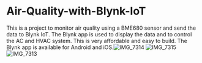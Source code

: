 # Air-Quality-with-Blynk-IoT
This is a project to monitor air quality using a BME680 sensor and send the data to Blynk IoT. The Blynk app is used to display the data and to control the AC and HVAC system. This is very affordable and easy to build. The Blynk app is available for Android and iOS.![IMG_7314](https://user-images.githubusercontent.com/111650788/234368138-a3a97466-6832-45f0-880d-3af0abc512bf.png)
![IMG_7315](https://user-images.githubusercontent.com/111650788/234368163-f9aac17c-b085-4778-b6cc-ea98f5cd44c4.png)
![IMG_7313](https://user-images.githubusercontent.com/111650788/234368173-a5922817-9c01-42ff-ad93-624aab66fbd7.png)
